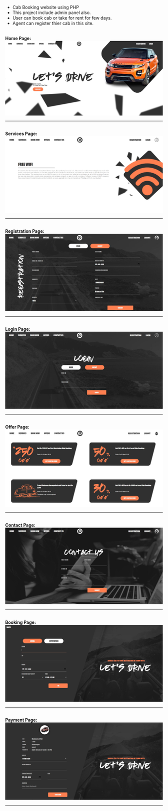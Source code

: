 - Cab Booking website using PHP
- This project include admin panel also.
- User can book cab or take for rent for few days.
- Agent can register thier cab in this site.
<br>
<b>Home Page:</b><br>
<img src="Output1.JPG"/>
<hr/>
<br>
<b>Services Page:</b><br>
<img src="Output2.JPG"/>
<hr/>
<br>
<b>Registration Page:</b><br>
<img src="Output7.JPG"/>
<hr/>
<br>
<b>Login Page:</b><br>
<img src="Output3.JPG"/>
<hr/>
<br>
<b>Offer Page:</b><br>
<img src="Output5.JPG"/>
<hr/>
<br>
<b>Contact Page:</b><br>
<img src="Output6.JPG"/>
<hr/>
<br>
<b>Booking Page:</b><br>
<img src="Output4.JPG"/>
<hr/>
<br>
<b>Payment Page:</b><br>
<img src="Output8.JPG"/>
<hr/>
<br>
